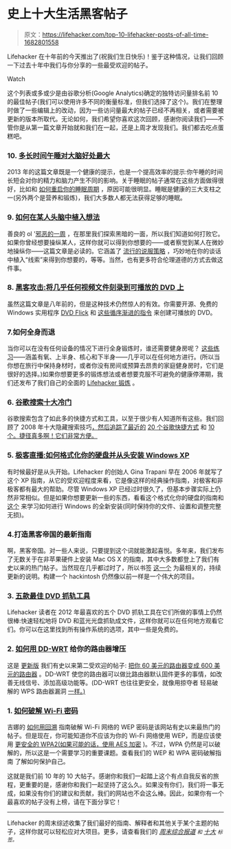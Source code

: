 # 史上十大生活黑客帖子

> 原文：<https://lifehacker.com/top-10-lifehacker-posts-of-all-time-1682801558>

Lifehacker 在十年前的今天推出了(祝我们生日快乐)！鉴于这种情况，让我们回顾一下过去十年中我们与你分享的一些最受欢迎的帖子。

Watch

这个列表或多或少是由谷歌分析(Google Analytics)确定的独特访问量排名前 10 的最佳帖子(我们可以使用许多不同的衡量标准，但我们选择了这个)。我们在整理时做了一些编辑上的改动，因为一些访问量最大的帖子已经不再相关，或者需要被更新的版本所取代。无论如何，我们希望你喜欢这次回顾，感谢你阅读我们——不管你是从第一篇文章开始就和我们在一起，还是上周才发现我们。我们都去吃点蛋糕吧。

### 10. [**多长时间午睡对大脑好处最大**](http://lifehacker.com/how-long-to-nap-for-the-biggest-brain-benefits-1251546669)

2013 年的这篇文章既是一个健康的提示，也是一个提高效率的提示:你午睡的时间长短会对你的精力和脑力产生不同的影响。关于睡眠的帖子通常在这些方面做得很好，比如和 [如何重启你的睡眠周期](http://lifehacker.com/how-to-reboot-your-sleep-cycle-5548150) ，原因可能很明显。睡眠是健康的三大支柱之一(另外两个是营养和锻炼)，我们大多数人都无法获得足够的睡眠。

### 9. [**如何在某人头脑中植入想法**](http://lifehacker.com/how-to-plant-ideas-in-someones-mind-5715912)

善良的 ol '[邪恶的一周](http://lifehacker.com/welcome-to-lifehackers-fifth-annual-evil-week-1647621043) ，在那里我们探索黑暗的一面，所以我们知道如何打败它。如果你曾经想要操纵某人，这样你就可以得到你想要的——或者察觉到某人在微妙地操纵你——这篇文章是必读的。它涵盖了 [流行的说服策略](https://lifehacker.com/three-of-the-easiest-ways-to-manipulate-people-into-doi-5953183) ，巧妙地在你的谈话中植入“线索”来得到你想要的，等等。当然，也有更多符合伦理道德的方式去做这件事。

### 8. [黑客攻击:将几乎任何视频文件刻录到可播放的 DVD 上](http://lifehacker.com/hack-attack-burn-almost-any-video-file-to-a-playable-d-232322)

虽然这篇文章是八年前的，但是这种技术仍然惊人的有效。你需要开源、免费的 Windows 实用程序 [DVD Flick](http://www.dvdflick.net/) 和 [这些循序渐进的指令](http://lifehacker.com/hack-attack-burn-almost-any-video-file-to-a-playable-d-232322) 来创建可播放的 DVD。

### 7.如何全身而退

当你可以在没有任何设备的情况下进行全身锻炼时，谁还需要健身房呢？ [这些练习](http://lifehacker.com/how-to-get-a-complete-workout-with-nothing-but-your-bod-5839197)——涵盖有氧、上半身、核心和下半身——几乎可以在任何地方进行。(所以当你想在旅行中保持身材时，或者你没有房间或预算去昂贵的家庭健身房时，它们是很好的选择。)如果你想要更多的锻炼想法或者想要克服不可避免的健康停滞期，我们还发布了我们自己的全面的 [Lifehacker 锻炼](http://lifehacker.com/the-lifehacker-workout-exercise-for-normal-people-5849409) 。

### 6. [谷歌搜索十大冷门](http://lifehacker.com/top-10-obscure-google-search-tricks-339474)

谷歌搜索包含了如此多的快捷方式和工具，以至于很少有人知道所有这些。我们回顾了 2008 年十大隐藏搜索技巧[，然后追踪了最近的](http://lifehacker.com/top-10-obscure-google-search-tricks-339474) [20 个谷歌快捷方式](http://lifehacker.com/20-google-search-shortcuts-to-hone-your-google-fu-5940946) 和 [10 个。捷径真多啊！它们非常方便。](https://lifehacker.com/10-more-google-shortcuts-to-hone-your-google-fu-5941837)

### 5. [极客直播:如何格式化你的硬盘并从头安装 Windows XP](http://lifehacker.com/geek-to-live-how-to-format-your-hard-drive-and-install-157578)

有时候最好是从头开始。Lifehacker 的创始人 Gina Trapani 早在 2006 年就写了这个 XP 指南，从它的受欢迎程度来看，它是像这样的经典操作指南，对极客和非极客都有最大的帮助。尽管 Windows XP 已经过时很久了，但基本步骤实际上仍然非常相似。但是如果你想要更新一些的东西，看看这个格式化你的硬盘的指南和 [这个](https://lifehacker.com/how-to-do-a-clean-install-of-windows-without-losing-you-5983652) 来学习如何进行 Windows 的全新安装(同时保持你的文件、设置和调整完整无损)。

### 4.打造黑客帝国的最新指南

啊，黑客帝国。对一些人来说，只要提到这个词就能激起喜悦。多年来，我们发布了无数关于在非苹果硬件上安装 Mac OS X 的指南，其中大多数都登上了我们有史以来的热门帖子。当然现在几乎都过时了，所以书签 [这一个](http://lifehacker.com/the-always-up-to-date-guide-to-building-a-hackintosh-o-5841604) 为最相关的，持续更新的说明。构建一个 hackintosh 仍然像以前一样是一个伟大的项目。

### 3. [五款最佳 DVD 抓轨工具](http://lifehacker.com/five-best-dvd-ripping-tools-380702)

Lifehacker 读者在 2012 年最喜欢的五个 DVD 抓轨工具在它们所做的事情上仍然很棒:快速轻松地将 DVD 和蓝光光盘抓轨成文件，这样你就可以在任何地方观看它们。你可以在这里找到所有操作系统的选项，其中一些是免费的。

### 2. [如何用 DD-WRT](http://lifehacker.com/how-to-supercharge-your-router-with-dd-wrt-508138224) 给你的路由器增压

这是 [更新版](http://lifehacker.com/how-to-supercharge-your-router-with-dd-wrt-508138224) 我们有史以来第二受欢迎的帖子: [把你 60 美元的路由器变成 600 美元的路由器](http://lifehacker.com/turn-your-60-router-into-a-600-router-178132) 。DD-WRT 使您的路由器可以做比路由器默认固件更多的事情，如改善无线信号、添加高级功能等。(DD-WRT 也往往更安全，就像用掠夺者 轻易破解的 WPS 路由器漏洞 [一样。)](http://lifehacker.com/how-to-crack-a-wi-fi-networks-wpa-password-with-reaver-5873407)

### 1. [如何破解 Wi-Fi 密码](http://lifehacker.com/how-to-crack-a-wi-fi-password-5953047)

吉娜的 [如何用回溯](http://lifehacker.com/how-to-crack-a-wi-fi-networks-wep-password-with-backtra-5305094) 指南破解 Wi-Fi 网络的 WEP 密码是该网站有史以来最热门的帖子。但是现在，你可能知道你不应该为你的 Wi-Fi 网络使用 WEP，而是应该使用 [更安全的 WPA2(如果可能的话，使用 AES 加密](https://lifehacker.com/the-difference-between-wi-fi-security-protocols-wpa2-a-1672256222) )。不过，WPA 仍然是可以破解的，所以这是一个需要学习的重要课题。查看我们的 WEP 和 WPA 密码破解指南 了解如何保护自己。

这就是我们前 10 年的 10 大帖子。感谢你和我们一起踏上这个有点自我反省的旅程，更重要的是，感谢你和我们一起坚持了这么久。如果没有你们，我们将一事无成，如果没有你们的建议和贡献，我们的网站也不会这么棒。因此，如果你有一个最喜欢的帖子没有上榜，请在下面分享它！

* * *

Lifehacker 的周末综述收集了我们最好的指南、解释者和其他关于某个主题的帖子，这样你就可以轻松应对大项目。更多，请查看我们的 [*周末综合报道*](http://lifehacker.com/tag/weekend-roundup) *<small>和</small>* [*十大*](http://lifehacker.com/tag/lifehacker-top-10) <small>*标签。*</small>